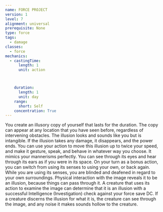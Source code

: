 ```yaml
---
name: FORCE PROJECT
version: 1
level: 7
alignment: universal
prerequisite: None
type: force
tags:
  - damage
classes:
  - force
mechanics:
  - castingTime:
      length: 1
      unit: action



    duration:
      length: 1
      unit: day
    range:
      short: Self
    concentration: True
---
```

You create an illusory copy of yourself that lasts for
the duration. The copy can appear at any location that
you have seen before, regardless of intervening
obstacles. The illusion looks and sounds like you but is
intangible. If the illusion takes any damage, it
disappears, and the power ends.
You can use your action to move this illusion up to
twice your speed, and make it gesture, speak, and
behave in whatever way you choose. It mimics your
mannerisms perfectly.
You can see through its eyes and hear through its
ears as if you were in its space. On your turn as a
bonus action, you can switch from using its senses to
using your own, or back again. While you are using its
senses, you are blinded and deafened in regard to your
own surroundings.
Physical interaction with the image reveals it to be an
illusion, because things can pass through it. A creature
that uses its action to examine the image can
determine that it is an illusion with a successful
Intelligence (Investigation) check against your force
save DC. If a creature discerns the illusion for what it is,
the creature can see through the image, and any noise
it makes sounds hollow to the creature.

    
